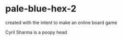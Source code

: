 # pale-blue-hex-2

created with the intent to make an online board game

Cyril Sharma is a poopy head
